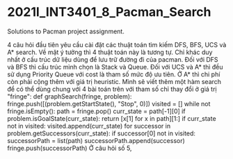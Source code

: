 # 2021l_INT3401_8_Pacman_Search
Solutions to Pacman project assignment.

4 câu hỏi đầu tiên yêu cầu cài đặt các thuật toán tìm kiếm DFS, BFS, UCS và A* search. Về mặt ý tưởng thì 4 thuật toán này là tương tự. Chỉ khác duy nhất ở cấu trúc dữ liệu dùng để lưu trữ đường đi của pacman. Đối với DFS và BFS thì cấu trúc mình chọn là Stack và Queue. Đối với UCS và A* thì đều sử dụng Priority Queue với cost là tham số mức độ ưu tiên. Ở A* thì chi phí còn phải cộng thêm với giá trị heuristic. Mình sẽ viết thêm một hàm search để có thể dùng chung với 4 bài toán trên với tham số chỉ thay đổi ở giá trị "fringe":
  def graphSearch(fringe, problem):
    fringe.push([(problem.getStartState(), "Stop", 0)])
    visited = []
    while not fringe.isEmpty():
        path = fringe.pop()
        curr_state = path[-1][0]
        if problem.isGoalState(curr_state):
            return [x[1] for x in path][1:]
        if curr_state not in visited:
            visited.append(curr_state)
            for successor in problem.getSuccessors(curr_state):
                if successor[0] not in visited:
                    successorPath = list(path)
                    successorPath.append(successor)
                    fringe.push(successorPath)
Ở câu hỏi số 5, 
